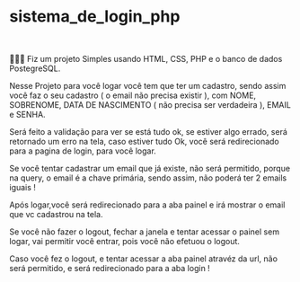 # sistema_de_login_php
<br>

👩🏻‍💻 Fiz um projeto Simples usando  HTML, CSS, PHP e o banco de dados PostegreSQL.

Nesse Projeto para você logar você tem que ter um cadastro, sendo assim você faz o seu cadastro ( o email não precisa existir ),
com NOME, SOBRENOME, DATA DE NASCIMENTO ( não precisa ser verdadeira ), EMAIL e SENHA.
 
 Será feito a validação para ver se está tudo ok, se estiver algo errado, será retornado um erro na tela,
 caso estiver tudo Ok, você será redirecionado para a pagina de login, para você logar.
 
 Se você tentar cadastrar um email que já existe, não será permitido, porque na query, o email é a chave primária, sendo assim, não poderá ter 2 emails iguais !
 
 Após logar,você será redirecionado para a aba painel e irá mostrar o email que vc cadastrou na tela.
 
 Se você não fazer o logout, fechar a janela e tentar acessar o painel sem logar, vai permitir você entrar, pois você não efetuou o logout.
 
 Caso você fez o logout, e tentar acessar a aba painel atravéz da url, não será permitido, e será redirecionado para a aba login !
